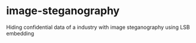 # image-steganography
Hiding confidential data of a industry  with  image steganography using LSB embedding
